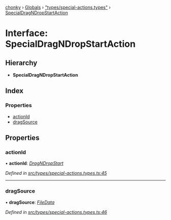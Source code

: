 [chonky](../README.md) › [Globals](../globals.md) › ["types/special-actions.types"](../modules/_types_special_actions_types_.md) › [SpecialDragNDropStartAction](_types_special_actions_types_.specialdragndropstartaction.md)

# Interface: SpecialDragNDropStartAction

## Hierarchy

* **SpecialDragNDropStartAction**

## Index

### Properties

* [actionId](_types_special_actions_types_.specialdragndropstartaction.md#actionid)
* [dragSource](_types_special_actions_types_.specialdragndropstartaction.md#dragsource)

## Properties

###  actionId

• **actionId**: *[DragNDropStart](../enums/_types_special_actions_types_.specialaction.md#dragndropstart)*

*Defined in [src/types/special-actions.types.ts:45](https://github.com/TimboKZ/Chonky/blob/cb533b8/src/types/special-actions.types.ts#L45)*

___

###  dragSource

• **dragSource**: *[FileData](_types_files_types_.filedata.md)*

*Defined in [src/types/special-actions.types.ts:46](https://github.com/TimboKZ/Chonky/blob/cb533b8/src/types/special-actions.types.ts#L46)*
